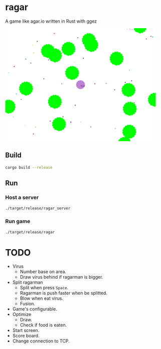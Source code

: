 # ragar

A game like agar.io written in Rust with ggez

<img src="./screenshot.png" width="480">

## Build
```sh
cargo build --release
```

## Run
### Host a server
```sh
./target/release/ragar_server
```

### Run game
```sh
./target/release/ragar
```

# TODO
- Virus
  - Number base on area.
  - Draw virus behind if ragarman is bigger.
- Split ragarman
  - Split when press `Space`.
  - Ragarman is push faster when be splitted.
  - Blow when eat virus.
  - Fusion.
- Game's configurable.
- Optimize
  - Draw.
  - Check if food is eaten.
- Start screen.
- Score board.
- Change connection to TCP.
